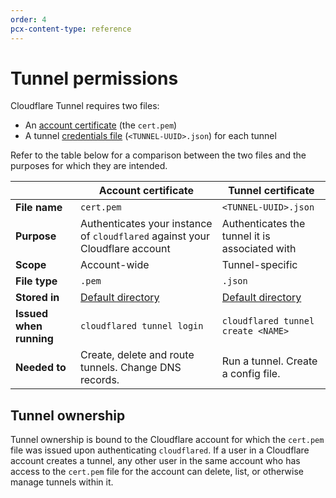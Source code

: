 ```yaml
---
order: 4
pcx-content-type: reference
---
```


# Tunnel permissions

Cloudflare Tunnel requires two files: 

* An [account certificate](/connections/connect-apps/install-and-setup/tunnel-useful-terms#cert-pem) (the `cert.pem`)
* A tunnel [credentials file](/connections/connect-apps/install-and-setup/tunnel-useful-terms#credentials-file) (`<TUNNEL-UUID>.json`) for each tunnel

Refer to the table below for a comparison between the two files and the purposes for which they are intended.

<TableWrap>

| | Account certificate | Tunnel certificate |
| -- | -- | -- |
| **File name** | `cert.pem` | `<TUNNEL-UUID>.json` |
| **Purpose** | Authenticates your instance of `cloudflared` against your Cloudflare account | Authenticates the tunnel it is associated with |
| **Scope** | Account-wide | Tunnel-specific |
| **File type** | `.pem` | `.json` |
| **Stored in** | [Default directory](/connections/connect-apps/install-and-setup/tunnel-useful-terms#default-cloudflared-directory) | [Default directory](/connections/connect-apps/install-and-setup/tunnel-useful-terms#default-cloudflared-directory) |
| **Issued when running** | `cloudflared tunnel login` | `cloudflared tunnel create <NAME>` | Valid for | at least 10 years, and the service token it contains is valid until revoked | | 
| **Needed to** | Create, delete and route tunnels. Change DNS records. | Run a tunnel. Create a config file. |

</TableWrap>

## Tunnel ownership

Tunnel ownership is bound to the Cloudflare account for which the `cert.pem` file was issued upon authenticating `cloudflared`. If a user in a Cloudflare account creates a tunnel, any other user in the same account who has access to the `cert.pem` file for the account can delete, list, or otherwise manage tunnels within it.
